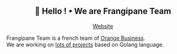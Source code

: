 <h2 align="center">👋 Hello ! • We are Frangipane Team</h2>
<p align="center">
  <a href="http://team.frangipane.io">Website</a> 
</p>

Frangipane Team is a french team of [Orange Business](https://www.orange-business.com/en). <br/> We are working on [lots of projects](http://team.frangipane.io) based on Golang language.
